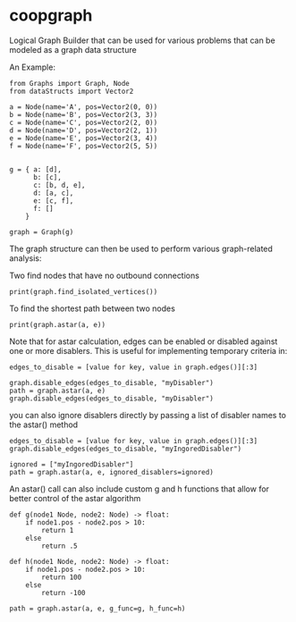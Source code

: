 # coopgraph
Logical Graph Builder that can be used for various problems that can be modeled as a graph data structure

An Example:
```
from Graphs import Graph, Node
from dataStructs import Vector2

a = Node(name='A', pos=Vector2(0, 0))
b = Node(name='B', pos=Vector2(3, 3))
c = Node(name='C', pos=Vector2(2, 0))
d = Node(name='D', pos=Vector2(2, 1))
e = Node(name='E', pos=Vector2(3, 4))
f = Node(name='F', pos=Vector2(5, 5))


g = { a: [d],
      b: [c],
      c: [b, d, e],
      d: [a, c],
      e: [c, f],
      f: []
    }

graph = Graph(g)
```

The graph structure can then be used to perform various graph-related analysis:

Two find nodes that have no outbound connections 
```
print(graph.find_isolated_vertices())
```

To find the shortest path between two nodes
```
print(graph.astar(a, e))
```

Note that for astar calculation, edges can be enabled or disabled against one or more disablers. This is useful for implementing temporary criteria in:
```
edges_to_disable = [value for key, value in graph.edges()][:3]

graph.disable_edges(edges_to_disable, "myDisabler")
path = graph.astar(a, e)
graph.disable_edges(edges_to_disable, "myDisabler")
```

you can also ignore disablers directly by passing a list of disabler names to the astar() method
```
edges_to_disable = [value for key, value in graph.edges()][:3]
graph.disable_edges(edges_to_disable, "myIngoredDisabler")

ignored = ["myIngoredDisabler"]
path = graph.astar(a, e, ignored_disablers=ignored)
```

An astar() call can also include custom g and h functions that allow for better control of the astar algorithm
```
def g(node1 Node, node2: Node) -> float:
    if node1.pos - node2.pos > 10:
        return 1
    else
        return .5

def h(node1 Node, node2: Node) -> float:
    if node1.pos - node2.pos > 10:
        return 100
    else
        return -100

path = graph.astar(a, e, g_func=g, h_func=h)
```
